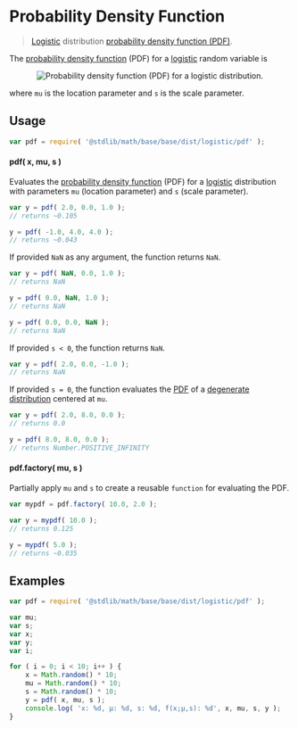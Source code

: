 Probability Density Function
===

> [Logistic][Logistic] distribution [probability density function (PDF)][pdf].

<!-- <intro> -->

The [probability density function][pdf] (PDF) for a [logistic][logistic] random variable is

<!-- <equation class="equation" label="eq:pdf_function" align="center" raw="f(x; \mu,s) = \frac{e^{-\frac{x-\mu}{s}}} {s\left(1+e^{-\frac{x-\mu}{s}}\right)^2}" alt="Probability density function (PDF) for a logistic distribution."> -->

<div class="equation" align="center" data-raw-text="f(x; \mu,s) = \frac{e^{-\frac{x-\mu}{s}}} {s\left(1+e^{-\frac{x-\mu}{s}}\right)^2}" data-equation="eq:pdf_function">
    <img src="" alt="Probability density function (PDF) for a logistic distribution.">
    <br>
</div>

<!-- </equation> -->

where `mu` is the location parameter and `s` is the scale parameter.

<!-- </intro> -->

<!-- <usage> -->

## Usage
``` javascript
var pdf = require( '@stdlib/math/base/base/dist/logistic/pdf' );
```

#### pdf( x, mu, s )

Evaluates the [probability density function][pdf] (PDF) for a [logistic][logistic] distribution with parameters `mu` (location parameter) and `s` (scale parameter).

``` javascript
var y = pdf( 2.0, 0.0, 1.0 );
// returns ~0.105

y = pdf( -1.0, 4.0, 4.0 );
// returns ~0.043
```

If provided `NaN` as any argument, the function returns `NaN`.

``` javascript
var y = pdf( NaN, 0.0, 1.0 );
// returns NaN

y = pdf( 0.0, NaN, 1.0 );
// returns NaN

y = pdf( 0.0, 0.0, NaN );
// returns NaN
```

If provided `s < 0`, the function returns `NaN`.

``` javascript
var y = pdf( 2.0, 0.0, -1.0 );
// returns NaN
```

If provided `s = 0`, the function evaluates the [PDF][pdf] of a [degenerate distribution][degenerate-distribution] centered at `mu`.

``` javascript
var y = pdf( 2.0, 8.0, 0.0 );
// returns 0.0

y = pdf( 8.0, 8.0, 0.0 );
// returns Number.POSITIVE_INFINITY
```

#### pdf.factory( mu, s )

Partially apply `mu` and `s` to create a reusable `function` for evaluating the PDF.

``` javascript
var mypdf = pdf.factory( 10.0, 2.0 );

var y = mypdf( 10.0 );
// returns 0.125

y = mypdf( 5.0 );
// returns ~0.035
```
<!-- </usage> -->

<!-- <examples> -->
## Examples

``` javascript
var pdf = require( '@stdlib/math/base/base/dist/logistic/pdf' );

var mu;
var s;
var x;
var y;
var i;

for ( i = 0; i < 10; i++ ) {
    x = Math.random() * 10;
    mu = Math.random() * 10;
    s = Math.random() * 10;
    y = pdf( x, mu, s );
    console.log( 'x: %d, µ: %d, s: %d, f(x;µ,s): %d', x, mu, s, y );
}
```
<!-- </examples> -->


<!-- <links> -->
[logistic]: https://en.wikipedia.org/wiki/Logistic_distribution
[pdf]: https://en.wikipedia.org/wiki/Probability_density_function
[degenerate-distribution]: https://en.wikipedia.org/wiki/Degenerate_distribution
<!-- </links> -->
